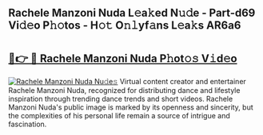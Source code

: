 ## Rachele Manzoni Nuda L𝚎a𝚔ed N𝚞𝚍e - Part-d69 Vi𝚍𝚎o P𝚑𝚘tos - H𝚘𝚝 O𝚗𝚕yf𝚊ns L𝚎a𝚔s AR6a6

# <h2><a href="http://kf0oyd.oniu.top/?m=Rachele+Manzoni+Nuda">🔗👉 🔴 Rachele Manzoni Nuda P𝚑ot𝚘𝚜 V𝚒d𝚎o</a></h2>

[![Rachele Manzoni Nuda Nu𝚍e𝚜](https://i.imgur.com/0qMVB7G.gif)](http://kf0oyd.oniu.top/?m=Rachele+Manzoni+Nuda)
Virtual content creator and entertainer Rachele Manzoni Nuda, recognized for distributing dance and lifestyle inspiration through trending dance trends and short videos. Rachele Manzoni Nuda's public image is marked by its openness and sincerity, but the complexities of his personal life remain a source of intrigue and fascination.  
